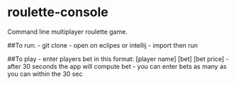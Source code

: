 # roulette-console
 Command line multiplayer roulette game.

 ##To run:
    - git clone
    - open on eclipes or intellij
    - import then run

 ##To play
    - enter players bet in this format: [player name] [bet] [bet price]
    - after 30 seconds the app will compute bet
    - you can enter bets as many as you can within the 30 sec
